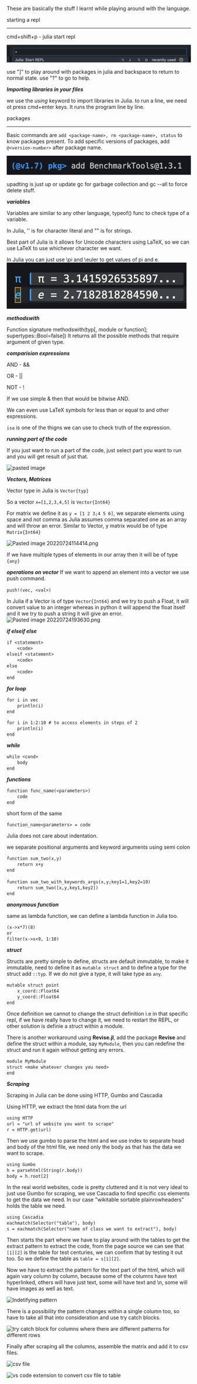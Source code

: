 These are basically the stuff I learnt while playing around with the language.

starting a repl

_____________________

cmd+shift+p - julia start repl

![Pasted image](static/startREPL.png)

use "]" to play around with packages in julia and backspace to return to normal state. 
use "?" to go to help.

***Importing libraries in your files***

we use the *using* keyword to import libraries in Julia. to run a line, we need ot press cmd+enter keys. It runs the program line by line.


packages
_____________________

Basic commands are ```add <package-name>, rm <package-name>, status``` to know packages present. To add specific versions of packages, add ```@<version-number>``` after package name.

![Pasted image](static/addPackage.png)

upadting is just up or update <package-name>
gc for garbage collection and gc --all to force delete stuff.


***variables***

Variables are similar to any other language, typeof() func to check type of a variable.

In Julia, '' is for character literal and "" is for strings.

Best part of Julia is it allows for Unicode characters using LaTeX, so we can use LaTeX to use whichever character we want.

In Julia you can just use \pi and \euler to get values of pi and e.
![Pasted image](static/piANDe.png)


***methodswith***

Function signature  methodswith(typ[, module or function]; supertypes::Bool=false])
It returns all the possible methods that require argument of given type.

***comparision expressions***

AND - &&

OR - ||

NOT - !

If we use simple & then that would be bitwise AND.

We can even use LaTeX symbols for less than or equal to and other expressions.

```isa``` is one of the thigns we can use to check truth of the expression.


***running part of the code***

If you just want to run a part of the code, just select part you want to run and you will get result of just that.

![pasted image](static/runPartOfCode.png)

***Vectors, Matrices***
 
Vector type in Julia is ```Vector{typ}```

So a vector ```x=[1,2,3,4,5]``` is ```Vector{Int64}```

For matrix we define it as ```y = [1 2 3;4 5 6]```, we separate elements using space and not comma as Julia assumes comma separated one as an array and will throw an error. Similar to Vector, y matrix would be of type ```Matrix{Int64}```

![Pasted image 20220724114414.png](static/matrix.png)

If we have multiple types of elements in our array then it will be of type ```{any}```

***operations on vector***
If we want to append an element into a vector we use push command.

```push!(vec, <val>)```

In Julia if a Vector is of type ```Vector{Int64}``` and we try to push a Float, it will convert value to an integer whereas in python it will append the float itself and it we try to push a string it will give an error.
![Pasted image 20220724193630.png](static/vector.png)


***if elseif else***

```
if <statement>
    <code>
elseif <statement>
    <code>
else
    <code>
end
```

***for loop***

```
for i in vec
    println(i)
end
```

```
for i in 1:2:10 # to access elements in steps of 2
    println(i)
end
```

***while***

```
while <cond>
    body
end
```

***functions***

```
function func_name(<parameters>)
    code
end
```

short form of the same

```
function_name<parameters> = code
```

Julia does not care about indentation.

we separate positional arguments and keyword arguments using semi colon

```
function sum_two(x,y)
    return x+y
end

function sum_two_with_keywords_args(x,y;key1=1,key2=10)
    return sum_two([x,y,key1,key2])
end
```

***anonymous function***

same as lambda function, we can define a lambda function in Julia too.

```
(x->x*7)(8)
or
filter(x->x<9, 1:10)
``` 

***struct***

Structs are pretty simple to define, structs are default immutable, to make it immutable, need to define it as ```mutable struct``` and to define a type for the struct add ```::typ```. If we do not give a type, it will take type as ```any```.

```
mutable struct point
    x_coord::Float64
    y_coord::Float64
end
```


Once definition we cannot to change the struct definition i.e in that specific repl, if we have really have to change it, we need to restart the REPL, or other solution is definie a struct within a module.

There is another workaround using **Revise.jl**, add the package **Revise** and define the struct within a module, say ```MyModule```, then you can redefine the struct and run it again without getting any errors.

```
module MyModule
struct <make whatever changes you need>
end
```


***Scraping***

Scraping in Julia can be done using HTTP, Gumbo and Cascadia

Using HTTP, we extract the html data from the url

```
using HTTP
url = "url of website you want to scrape"
r = HTTP.get(url)
```

Then we use gumbo to parse the html and we use index to separate head and body of the html file, we need only the body as that has the data we want to scrape.

```
using Gumbo
h = parsehtml(String(r.body))
body = h.root[2]
```

In the real world websites, code is pretty cluttered and it is not very ideal to just use Gumbo for scraping, we use Cascadia to find specific css elements to get the data we need. In our case "wikitable sortable plainrowheaders" holds the table we need.

```
using Cascadia
eachmatch(Selector("table"), body)
s = eachmatch(Selector("name of class we want to extract"), body)
```

Then starts the part where we have to play around with the tables to get the extract pattern to extract the code, from the page source we can see that ```[1][2]``` is the table for test centuries, we can confirm that by testing it out too. So we define the table as ```table = s[1][2]```.

Now we have to extract the pattern for the text part of the html, which will again vary column by column, because some of the columns have text hyperlinked, others will have just text, some will have text and \n, some will have images as well as text.

![Indetifying pattern](static/identify_pattern.png)

There is a possibility the pattern changes within a single column too, so have to take all that into consideration and use try catch blocks.

![try catch block for columns where there are different patterns for different rows](static/try_catch.png)

Finally after scraping all the columns, assemble the matrix and add it to csv files.

![csv file](static/csv.png)


![vs code extension to convert csv file to table](static/csv-to-table.png)